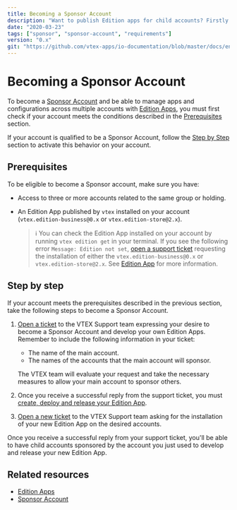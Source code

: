 ```yaml
---
title: Becoming a Sponsor Account
description: "Want to publish Edition apps for child accounts? Firstly know how to configure all requirements to be a Sponsor Account."
date: "2020-03-23"
tags: ["sponsor", "sponsor-account", "requirements"]
version: "0.x"
git: "https://github.com/vtex-apps/io-documentation/blob/master/docs/en/Recipes/development/becoming-a-sponsor-account.md"
---
```


# Becoming a Sponsor Account

To become a [Sponsor Account](https://developers.vtex.com/vtex-developer-docs/docs/vtex-io-documentation-sponsor-account) and be able to manage apps and configurations across multiple accounts with [Edition Apps](https://developers.vtex.com/vtex-developer-docs/docs/vtex-io-documentation-edition-app), you must first check if your account meets the conditions described in the [Prerequisites](#prerequisites) section.

If your account is qualified to be a Sponsor Account, follow the [Step by Step](#step-by-step) section to activate this behavior on your account.

## Prerequisites

To be eligible to become a Sponsor account, make sure you have:

- Access to three or more accounts related to the same group or holding.
- An Edition App published by `vtex` installed on your account (`vtex.edition-business@0.x` or `vtex.edition-store@2.x`).

  >ℹ️ You can check the Edition App installed on your account by running `vtex edition get` in your terminal. If you see the following error `Message: Edition not set`, [open a support ticket](https://help-tickets.vtex.com/smartlink/sso/login/zendesk) requesting the installation of either the `vtex.edition-business@0.x` or `vtex.edition-store@2.x`. See [Edition App](https://developers.vtex.com/vtex-developer-docs/docs/vtex-io-documentation-edition-app) for more information.

## Step by step

If your account meets the prerequisites described in the previous section, take the following steps to become a Sponsor Account.  

1. [Open a ticket](https://help-tickets.vtex.com/smartlink/sso/login/zendesk) to the VTEX Support team expressing your desire to become a Sponsor Account and develop your own Edition Apps. Remember to include the following information in your ticket:
    - The name of the main account.
    - The names of the accounts that the main account will sponsor.
   
    The VTEX team will evaluate your request and take the necessary measures to allow your main account to sponsor others. 
2. Once you receive a successful reply from the support ticket, you must [create, deploy and release your Edition App](https://developers.vtex.com/vtex-developer-docs/docs/vtex-io-documentation-configuring-an-edition-app).
3. [Open a new ticket](https://help-tickets.vtex.com/smartlink/sso/login/zendesk) to the VTEX Support team asking for the installation of your new Edition App on the desired accounts.

Once you receive a successful reply from your support ticket, you'll be able to have child accounts sponsored by the account you just used to develop and release your new Edition App.

## Related resources

- [Edition Apps](https://developers.vtex.com/vtex-developer-docs/docs/vtex-io-documentation-edition-app)
- [Sponsor Account](https://developers.vtex.com/vtex-developer-docs/docs/vtex-io-documentation-sponsor-account)
